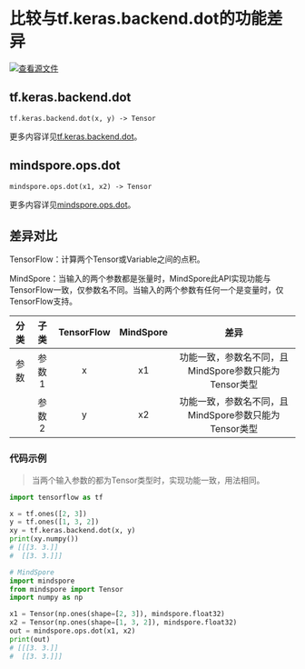 # 比较与tf.keras.backend.dot的功能差异

[![查看源文件](https://mindspore-website.obs.cn-north-4.myhuaweicloud.com/website-images/r1.11/resource/_static/logo_source.png)](https://gitee.com/mindspore/docs/blob/r1.11/docs/mindspore/source_zh_cn/note/api_mapping/tensorflow_diff/dot.md)

## tf.keras.backend.dot

```text
tf.keras.backend.dot(x, y) -> Tensor
```

更多内容详见[tf.keras.backend.dot](https://keras.io/zh/backend/#dot)。

## mindspore.ops.dot

```text
mindspore.ops.dot(x1, x2) -> Tensor
```

更多内容详见[mindspore.ops.dot](https://www.mindspore.cn/docs/zh-CN/r1.11/api_python/ops/mindspore.ops.dot.html)。

## 差异对比

TensorFlow：计算两个Tensor或Variable之间的点积。

MindSpore：当输入的两个参数都是张量时，MindSpore此API实现功能与TensorFlow一致，仅参数名不同。当输入的两个参数有任何一个是变量时，仅TensorFlow支持。

| 分类 | 子类 |TensorFlow | MindSpore | 差异 |
| :-: | :-: | :-: | :-: |:-:|
|参数 | 参数1 | x | x1 |功能一致，参数名不同，且MindSpore参数只能为Tensor类型 |
| | 参数2 | y | x2 |功能一致，参数名不同，且MindSpore参数只能为Tensor类型 |

### 代码示例

> 当两个输入参数的都为Tensor类型时，实现功能一致，用法相同。

```python
import tensorflow as tf

x = tf.ones([2, 3])
y = tf.ones([1, 3, 2])
xy = tf.keras.backend.dot(x, y)
print(xy.numpy())
# [[[3. 3.]]
#  [[3. 3.]]]

# MindSpore
import mindspore
from mindspore import Tensor
import numpy as np

x1 = Tensor(np.ones(shape=[2, 3]), mindspore.float32)
x2 = Tensor(np.ones(shape=[1, 3, 2]), mindspore.float32)
out = mindspore.ops.dot(x1, x2)
print(out)
# [[[3. 3.]]
#  [[3. 3.]]]
```
